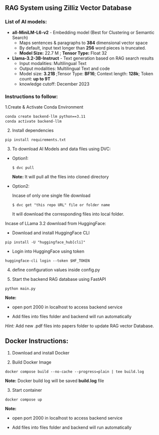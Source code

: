 ## RAG System using Zilliz Vector Database

[//]: <img src="assets/LLM_RAG.drawio.png" width="800" height="300">

### List of AI models:
* **all-MiniLM-L6-v2** - Embedding model (Best for Clustering or Semantic Search)
  * Maps sentences & paragraphs to **384** dimensional vector space
  * By default, input text longer than **256** word pieces is truncated. 
  * **Model Size:** 22.7 M ; **Tensor Type:** Float 32
* **Llama-3.2-3B-Instruct** - Text generation based on RAG search results
  * Input modalities: Multilingual Text
  * Output modalities: Multilingual Text and code
  * Model size: **3.21B** ;Tensor Type: **BF16**; Context length: **128k**; Token count: **up to 9T**
  * knowledge cutoff: December 2023 

### Instructions to follow:

1.Create & Activate Conda Environment

```
conda create backend-llm python==3.11
conda activate backend-llm
```

2. Install dependencies

```
pip install requirements.txt
```

3. To download AI Models and data files using DVC:

* Option1:

  ```
  $ dvc pull 
  ```

  **Note:** It will pull all the files into cloned directory

* Option2: 

  Incase of only one single file download 

  ```
  $ dvc get "this repo URL" file or folder name 
  ```
  It will download the corresponding files into local folder.

Incase of LLama 3.2 download from HuggingFace:

* Download and install HuggingFace CLI
```
pip install -U "huggingface_hub[cli]"
```
* Login into HuggingFace using token

```
huggingface-cli login --token $HF_TOKEN
```

4. define configuration values inside config.py

5. Start the backend RAG database using FastAPI

```
python main.py
```

**Note:** 
  * open port 2000 in localhost to access backend service

  * Add files into files folder and backend will run automatically

*Hint:* Add new .pdf files into papers folder to update RAG vector Database.

## Docker Instructions:

1. Download and install Docker

2. Build Docker Image

```
docker compose build --no-cache --progress=plain | tee build.log
```
**Note:** Docker build log will be saved **build.log** file

3. Start container

```
docker compose up
```

**Note:** 
  * open port 2000 in localhost to access backend service

  * Add files into files folder and backend will run automatically
